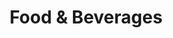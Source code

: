 ---
title: Food & Beverages
slug: food-beverages
taxonomy:
	tag: industry
content:
    items:
        '@taxonomy.industry': food-beverages
    order:
        by: date
        dir: desc
---